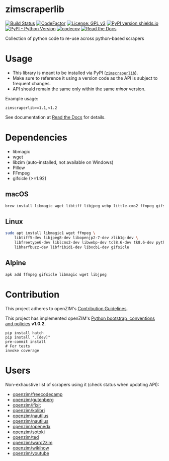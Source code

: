 # zimscraperlib

[![Build Status](https://github.com/openzim/python-scraperlib/workflows/CI/badge.svg?query=branch%3Amain)](https://github.com/openzim/python-scraperlib/actions?query=branch%3Amain)
[![CodeFactor](https://www.codefactor.io/repository/github/openzim/python-scraperlib/badge)](https://www.codefactor.io/repository/github/openzim/python-scraperlib)
[![License: GPL v3](https://img.shields.io/badge/License-GPLv3-blue.svg)](https://www.gnu.org/licenses/gpl-3.0)
[![PyPI version shields.io](https://img.shields.io/pypi/v/zimscraperlib.svg)](https://pypi.org/project/zimscraperlib/)
[![PyPI - Python Version](https://img.shields.io/pypi/pyversions/zimscraperlib.svg)](https://pypi.org/project/zimscraperlib)
[![codecov](https://codecov.io/gh/openzim/python-scraperlib/branch/master/graph/badge.svg)](https://codecov.io/gh/openzim/python-scraperlib)
[![Read the Docs](https://img.shields.io/readthedocs/python-scraperlib)](https://python-scraperlib.readthedocs.io/)

Collection of python code to re-use across python-based scrapers

# Usage

- This library is meant to be installed via PyPI ([`zimscraperlib`](https://pypi.org/project/zimscraperlib/)).
- Make sure to reference it using a version code as the API is subject to frequent changes.
- API should remain the same only within the same _minor_ version.

Example usage:

```pip
zimscraperlib>=1.1,<1.2
```

See documentation at [Read the Docs](https://python-scraperlib.readthedocs.io/) for details.

# Dependencies

- libmagic
- wget
- libzim (auto-installed, not available on Windows)
- Pillow
- FFmpeg
- gifsicle (>=1.92)

## macOS

```sh
brew install libmagic wget libtiff libjpeg webp little-cms2 ffmpeg gifsicle
```

## Linux

```sh
sudo apt install libmagic1 wget ffmpeg \
    libtiff5-dev libjpeg8-dev libopenjp2-7-dev zlib1g-dev \
    libfreetype6-dev liblcms2-dev libwebp-dev tcl8.6-dev tk8.6-dev python3-tk \
    libharfbuzz-dev libfribidi-dev libxcb1-dev gifsicle
```

## Alpine

```
apk add ffmpeg gifsicle libmagic wget libjpeg
```

# Contribution

This project adheres to openZIM's [Contribution Guidelines](https://github.com/openzim/overview/wiki/Contributing).

This project has implemented openZIM's [Python bootstrap, conventions and policies](https://github.com/openzim/_python-bootstrap/docs/Policy.md) **v1.0.2**.

```shell
pip install hatch
pip install ".[dev]"
pre-commit install
# For tests
invoke coverage
```

# Users

Non-exhaustive list of scrapers using it (check status when updating API):

- [openzim/freecodecamp](https://github.com/openzim/freecodecamp)
- [openzim/gutenberg](https://github.com/openzim/gutenberg)
- [openzim/ifixit](https://github.com/openzim/ifixit)
- [openzim/kolibri](https://github.com/openzim/kolibri)
- [openzim/nautilus](https://github.com/openzim/nautilus)
- [openzim/nautilus](https://github.com/openzim/nautilus)
- [openzim/openedx](https://github.com/openzim/openedx)
- [openzim/sotoki](https://github.com/openzim/sotoki)
- [openzim/ted](https://github.com/openzim/ted)
- [openzim/warc2zim](https://github.com/openzim/warc2zim)
- [openzim/wikihow](https://github.com/openzim/wikihow)
- [openzim/youtube](https://github.com/openzim/youtube)
